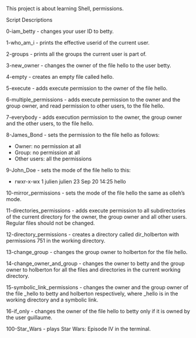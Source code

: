 This project is about learning Shell, permissions.

Script Descriptions

0-iam_betty - changes your user ID to betty.

1-who_am_i - prints the effective userid of the current user.

2-groups - prints all the groups the current user is part of.

3-new_owner - changes the owner of the file hello to the user betty.

4-empty - creates an empty file called hello.

5-execute - adds execute permission to the owner of the file hello.

6-multiple_permissions - adds execute permission to the owner and the group owner, and read permission to other users, to the file hello.

7-everybody - adds execution permission to the owner, the group owner and the other users, to the file hello.

8-James_Bond - sets the permission to the file hello as follows:
- Owner: no permission at all
- Group: no permission at all
- Other users: all the permissions

9-John_Doe - sets the mode of the file hello to this:
- rwxr-x-wx 1 julien julien 23 Sep 20 14:25 hello

10-mirror_permissions - sets the mode of the file hello the same as olleh’s mode.

11-directories_permissions - adds execute permission to all subdirectories of the current directory for the owner, the group owner and all other users. Regular files should not be changed.

12-directory_permissions - creates a directory called dir_holberton with permissions 751 in the working directory.

13-change_group - changes the group owner to holberton for the file hello.

14-change_owner_and_group - changes the owner to betty and the group owner to holberton for all the files and directories in the current working directory.

15-symbolic_link_permissions - changes the owner and the group owner of the file _hello to betty and holberton respectively, where _hello is in the working directory and a symbolic link.

16-if_only - changes the owner of the file hello to betty only if it is owned by the user guillaume.

100-Star_Wars - plays Star Wars: Episode IV in the terminal.